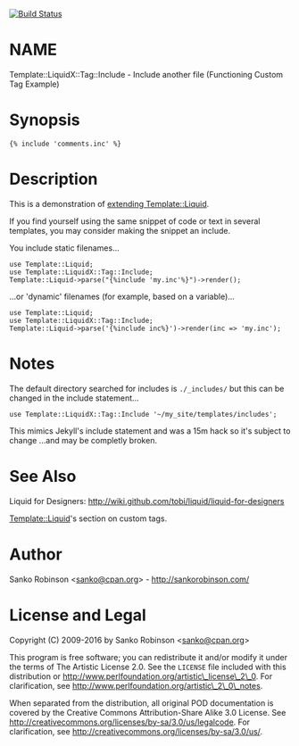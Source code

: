 [![Build Status](https://travis-ci.org/sanko/Template-LiquidX-Tag-Include.svg?branch=master)](https://travis-ci.org/sanko/Template-LiquidX-Tag-Include)
# NAME

Template::LiquidX::Tag::Include - Include another file (Functioning Custom Tag Example)

# Synopsis

    {% include 'comments.inc' %}

# Description

This is a demonstration of
[extending Template::Liquid](https://metacpan.org/pod/Template::Liquid#Extending-Template::Liquid).

If you find yourself using the same snippet of code or text in several
templates, you may consider making the snippet an include.

You include static filenames...

    use Template::Liquid;
    use Template::LiquidX::Tag::Include;
    Template::Liquid->parse("{%include 'my.inc'%}")->render();

...or 'dynamic' filenames (for example, based on a variable)...

    use Template::Liquid;
    use Template::LiquidX::Tag::Include;
    Template::Liquid->parse('{%include inc%}')->render(inc => 'my.inc');

# Notes

The default directory searched for includes is `./_includes/` but this can be
changed in the include statement...

    use Template::LiquidX::Tag::Include '~/my_site/templates/includes';

This mimics Jekyll's include statement and was a 15m hack so it's subject to
change ...and may be completly broken.

# See Also

Liquid for Designers: http://wiki.github.com/tobi/liquid/liquid-for-designers

[Template::Liquid](https://metacpan.org/pod/Template::Liquid#Extending-Template::Liquid)'s section on
custom tags.

# Author

Sanko Robinson &lt;sanko@cpan.org> - http://sankorobinson.com/

# License and Legal

Copyright (C) 2009-2016 by Sanko Robinson &lt;sanko@cpan.org>

This program is free software; you can redistribute it and/or modify it under
the terms of The Artistic License 2.0.  See the `LICENSE` file included with
this distribution or http://www.perlfoundation.org/artistic\_license\_2\_0.  For
clarification, see http://www.perlfoundation.org/artistic\_2\_0\_notes.

When separated from the distribution, all original POD documentation is
covered by the Creative Commons Attribution-Share Alike 3.0 License.  See
http://creativecommons.org/licenses/by-sa/3.0/us/legalcode.  For
clarification, see http://creativecommons.org/licenses/by-sa/3.0/us/.
